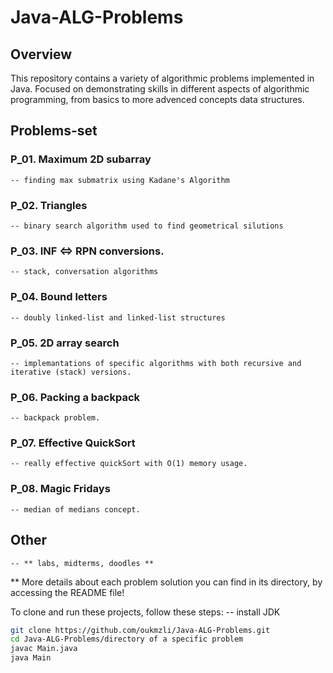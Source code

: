 # Java-ALG-Problems

## Overview
This repository contains a variety of algorithmic problems implemented in Java. Focused on demonstrating skills in different aspects of algorithmic programming, from basics to more advenced concepts data structures.

## Problems-set

### P_01. Maximum 2D subarray
    -- finding max submatrix using Kadane's Algorithm

### P_02. Triangles
    -- binary search algorithm used to find geometrical silutions

### P_03. INF <=> RPN conversions.
    -- stack, conversation algorithms
    
### P_04. Bound letters
    -- doubly linked-list and linked-list structures

### P_05. 2D array search
    -- implemantations of specific algorithms with both recursive and iterative (stack) versions.

### P_06. Packing a backpack
    -- backpack problem.
    
### P_07. Effective QuickSort
    -- really effective quickSort with O(1) memory usage.
    
### P_08. Magic Fridays
    -- median of medians concept.

## Other
    -- ** labs, midterms, doodles **
    
** More details about each problem solution you can find in its directory, by accessing the README file!


To clone and run these projects, follow these steps:
-- install JDK 
```bash
git clone https://github.com/oukmzli/Java-ALG-Problems.git
cd Java-ALG-Problems/directory of a specific problem
javac Main.java
java Main
